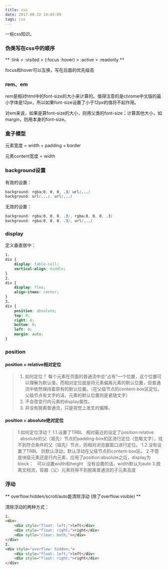 ```yaml
---
title: css
date: 2017-08-22 14:45:09
tags: css
---
```

一些css知识。

### 伪类写在css中的顺序

** :link > :visited > (:focus :hover) > :active > :readonly **

focus和hover可以互换，写在后面的优先级高

### rem、em

rem是相对html中的font-size的大小来计算的。值得注意的是chrome中文版的最小字体是12px，所以如果font-size设置了小于12px的值将不起作用。

对em来说，如果是算font-size的大小，则用父类的font-size；计算其他大小，如margin，则用本身的font-size。

### 盒子模型

元素宽度 = width + padding + border

元素content宽度 = width

### background设置

有效的设置：
```css
background: rgba(0, 0, 0, .3) url(...)
background: url(...), url(...)
```

无效的设置：
```css
background: rgba(0, 0, 0, .3), rgba(0, 0, 0, .3)
background: rgba(0, 0, 0, .3), url(...)
```

### display

定义垂直居中：
```css
1. 
div {
    display: table-cell;
    vertical-align: middle;    
}
2.
div {
    display: flex;
    align-items: center;
}
3.
div {
    position: absolute;
    top: 0;
    right: 0;
    bottom: 0;
    left: 0;
    margin: auto;
}
```

### position

#### position = relative相对定位

> 1. 如何定位？
> 每个元素在页面的普通流中会“占有”一个位置，这个位置可以理解为默认值，而相对定位就是将元素偏离元素的默认位置，但普通流中依然保持着原有的默认位置。（在父级节点的content-box区定位，父级节点有文字的话，元素的默认位置则是紧随文字）
> 2. 不会改变行内元素的display属性。
> 3. 并没有脱离普通流，只是视觉上发生的偏移。

#### position = absolute绝对定位

> 1.如何定位浮动？
> 1.1.设置了TRBL
> &nbsp;&nbsp;相对最近的设定了position:relative
> &nbsp;&nbsp;absolute的父（祖先）节点的padding-box的区进行定位（忽略文字），找不到符合条件的父（祖先）节点，则相对浏览器窗口进行定位。
> 1.2.没有设置了TRBL
> &nbsp;&nbsp;则默认浮动，默认浮动在父级节点的content-box区。
> 2.不管是块级元素还是行内元素，应用了position:absolute之后，display为block：
> &nbsp;&nbsp;可以设置width和height
> &nbsp;&nbsp;没有设置的话，width默认为auto
> 3.脱离文档流，容器（父）元素将得不到脱离普通流的子元素高度

### 浮动

** overflow:hidden/scroll/auto能清除浮动 (除了overflow:visible) **

清除浮动的两种方式：
```html
1. 
<div>
    <div style="float: left;">left</div>
    <div style="float: right;">right</div>
    <div sytle="clear: both;"></div>
</div>
2.
<div style="overflow: hidden;">
    <div style="float: left;">left</div>
    <div style="float: right;">right</div>
</div>
```